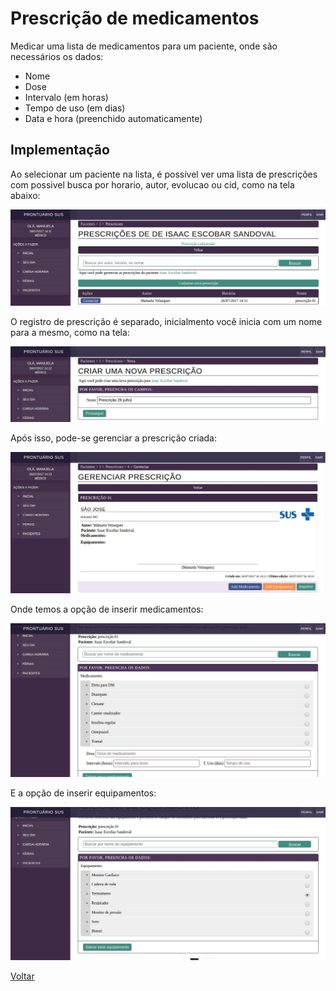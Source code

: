 # Prescrição de medicamentos

Medicar uma lista de medicamentos para um paciente, onde são necessários os dados:

* Nome
* Dose
* Intervalo (em horas)
* Tempo de uso (em dias)
* Data e hora (preenchido automaticamente)

## Implementação

Ao selecionar um paciente na lista, é possível ver uma lista de prescrições com possivel busca por horario, autor, evolucao ou cid, como na tela abaixo:

![Tela](./img/lista-prescricao.jpeg?raw=true)

O registro de prescrição é separado, inicialmento você inicia com um nome para a mesmo, como na tela:

![Tela](./img/inicia-prescricao.jpeg?raw=true)

Após isso, pode-se gerenciar a prescrição criada:

![Tela](./img/gerencia-prescricao.jpeg?raw=true)

Onde temos a opção de inserir medicamentos:

![Tela](./img/add-remedio.jpeg?raw=true)

E a opção de inserir equipamentos:

![Tela](./img/add-equipamento.jpeg?raw=true)

[Voltar](../README.md) 